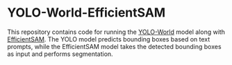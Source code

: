 # YOLO-World-EfficientSAM
This repository contains code for running the [YOLO-World](https://github.com/AILab-CVC/YOLO-World) model along with [EfficientSAM](https://github.com/yformer/EfficientSAM).
The YOLO model predicts bounding boxes based on text prompts, while the EfficientSAM model takes the detected bounding boxes as input and performs segmentation.
